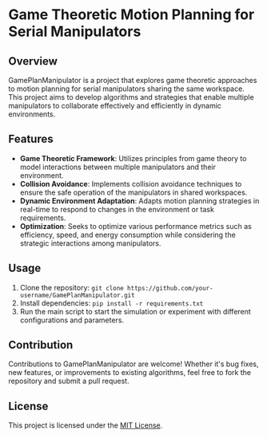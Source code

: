 # Game Theoretic Motion Planning for Serial Manipulators

## Overview
GamePlanManipulator is a project that explores game theoretic approaches to motion planning for serial manipulators sharing the same workspace. This project aims to develop algorithms and strategies that enable multiple manipulators to collaborate effectively and efficiently in dynamic environments.

## Features
- **Game Theoretic Framework**: Utilizes principles from game theory to model interactions between multiple manipulators and their environment.
- **Collision Avoidance**: Implements collision avoidance techniques to ensure the safe operation of the manipulators in shared workspaces.
- **Dynamic Environment Adaptation**: Adapts motion planning strategies in real-time to respond to changes in the environment or task requirements.
- **Optimization**: Seeks to optimize various performance metrics such as efficiency, speed, and energy consumption while considering the strategic interactions among manipulators.

## Usage
1. Clone the repository: `git clone https://github.com/your-username/GamePlanManipulator.git`
2. Install dependencies: `pip install -r requirements.txt`
3. Run the main script to start the simulation or experiment with different configurations and parameters.

## Contribution
Contributions to GamePlanManipulator are welcome! Whether it's bug fixes, new features, or improvements to existing algorithms, feel free to fork the repository and submit a pull request.

## License
This project is licensed under the [MIT License](LICENSE.txt).
